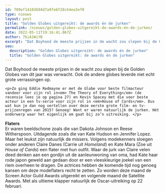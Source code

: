 ```yaml
---
id: f09ef14103694d7a9fe6f28cb4ea3ef0
type: nieuws
layout: post
title: "Golden Globes uitgereikt: de awards én de jurken"
permalink: /nieuws/golden-globes-uitgereikt-de-awards-én-de-jurken/
date: 2022-05-11T19:16:41.067Z
author: 7biA1WiYB
excerpt: "Dat Boyhood de meeste prijzen in de wacht zou slepen bij de Golden Globes van dit jaar was verwacht. Ook de andere globes leverde niet echt grote verrassingen op.  "
seo:
  description: "Golden Globes uitgereikt: de awards én de jurken"
  title: "Golden Globes uitgereikt: de awards én de jurken"
---
```

Dat Boyhood de meeste prijzen in de wacht zou slepen bij de Golden Globes van dit jaar was verwacht. Ook de andere globes leverde niet echt grote verrassingen op.  

    <p>Zo ging Eddie Redmayne er met de Globe voor beste filmacteur vandoor voor zijn rol in<em> The Theory of Everything</em> (de recensie lees je op pagina 27) en Kevin Spacey met die voor beste acteur in een tv-serie voor zijn rol in <em>House of Cards</em>. Dus wat kun je dan nog vertellen over deze eerste grote film- en tv-prijzenregen van 2015? Genoeg! Want er waren natuurlijk de jurken. Hét onderwerp waar het eigenlijk om gaat bij zo’n uitreiking. </p>
<p><strong>Flaters</strong><br>Er waren beeldschone zoals die van Dakota Johnson en Reese Witherspoon. Uitdagende zoals die van Kate Hudson en Jennifer Lopez. Maar het leukst zijn natuurlijk de missers. Volgens modekenners sloegen onder anderen Claire Danes (Carrie uit <em>Homeland</em>) en Kate Mara (Zoe uit<em> House of Cards</em>) een flater met hun outfit. Waar de jurk van Claire velen deed denken aan een gordijn uit de aanleunwoning van oma, had Kate haar rode japon geweld aan gedaan door er een vleeskleurige joekel van een riem overheen te dragen. De actrices hebben de komende tijd nog genoeg kansen om deze modeflaters recht te zetten. Zo worden deze maand de Screen Actor Guild Awards uitgereikt en volgende maand de Satellite Awards. Met als ultieme klapper natuurlijk de Oscar-uitreiking op 22 februari. </p>  
